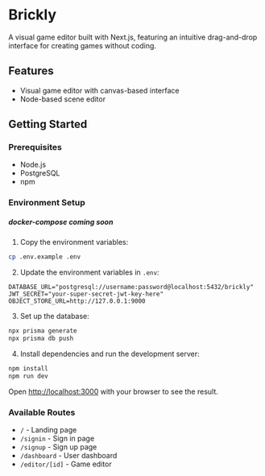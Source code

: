 # Brickly

A visual game editor built with Next.js, featuring an intuitive drag-and-drop interface for creating games without coding.

## Features

- Visual game editor with canvas-based interface
- Node-based scene editor

## Getting Started

### Prerequisites

- Node.js
- PostgreSQL
- npm

### Environment Setup

##### docker-compose coming soon

1. Copy the environment variables:

```bash
cp .env.example .env
```

2. Update the environment variables in `.env`:

```env
DATABASE_URL="postgresql://username:password@localhost:5432/brickly"
JWT_SECRET="your-super-secret-jwt-key-here"
OBJECT_STORE_URL=http://127.0.0.1:9000
```

3. Set up the database:

```bash
npx prisma generate
npx prisma db push
```

4. Install dependencies and run the development server:

```bash
npm install
npm run dev
```

Open [http://localhost:3000](http://localhost:3000) with your browser to see the result.

### Available Routes

- `/` - Landing page
- `/signin` - Sign in page
- `/signup` - Sign up page
- `/dashboard` - User dashboard
- `/editor/[id]` - Game editor
